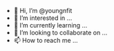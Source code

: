 - 👋 Hi, I’m @youngnfit
- 👀 I’m interested in ...
- 🌱 I’m currently learning ...
- 💞️ I’m looking to collaborate on ...
- 📫 How to reach me ...

<!---
youngnfit/youngnfit is a ✨ special ✨ repository because its `README.md` (this file) appears on your GitHub profile.
You can click the Preview link to take a look at your changes.
--->
